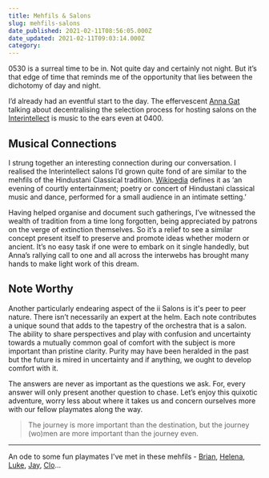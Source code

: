 ```yaml
---
title: Mehfils & Salons
slug: mehfils-salons
date_published: 2021-02-11T08:56:05.000Z
date_updated: 2021-02-11T09:03:14.000Z
category: 
---
```

0530 is a surreal time to be in. Not quite day and certainly not night. But it’s that edge of time that reminds me of the opportunity that lies between the dichotomy of day and night.

I’d already had an eventful start to the day. The effervescent [Anna Gat](https://twitter.com/theannagat) talking about decentralising the selection process for hosting salons on the [Interintellect](https://interintellect.com/) is music to the ears even at 0400.

## Musical Connections

I strung together an interesting connection during our conversation. I realised the Interintellect salons I’d grown quite fond of are similar to the mehfils of the Hindustani Classical tradition. [Wikipedia](https://en.wikipedia.org/wiki/Mehfil) defines it as ‘an evening of courtly entertainment; poetry or concert of Hindustani classical music and dance, performed for a small audience in an intimate setting.’

Having helped organise and document such gatherings, I’ve witnessed the wealth of tradition from a time long forgotten, being appreciated by patrons on the verge of extinction themselves. So it’s a relief to see a similar concept present itself to preserve and promote ideas whether modern or ancient. It’s no easy task if one were to embark on it single handedly, but Anna’s rallying call to one and all across the interwebs has brought many hands to make light work of this dream.

## Note Worthy

Another particularly endearing aspect of the ii Salons is it's peer to peer nature. There isn’t necessarily an expert at the helm. Each note contributes a unique sound that adds to the tapestry of the orchestra that is a salon. The ability to share perspectives and play with confusion and uncertainty towards a mutually common goal of comfort with the subject is more important than pristine clarity. Purity may have been heralded in the past but the future is mired in uncertainty and if anything, we ought to develop comfort with it.

The answers are never as important as the questions we ask. For, every answer will only present another question to chase. Let’s enjoy this quixotic adventure, worry less about where it takes us and concern ourselves more with our fellow playmates along the way. 

> The journey is more important than the destination,
> but the journey (wo)men are more important than the journey even.

---

An ode to some fun playmates I've met in these mehfils - [Brian](https://twitter.com/btohtoh), [Helena](https://twitter.com/herrowna), [Luke](https://twitter.com/lukebutler), [Jay](https://twitter.com/jaylenewallick), [Clo](https://twitter.com/clo__s)... 
